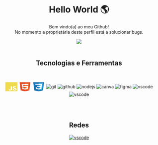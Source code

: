 <h1 align="center" >Hello World 🌎 </h1>
<div align="center">
<p>Bem vindo(a) ao meu Github! <br>No momento a proprietária deste perfil está a solucionar bugs.  </p>

<img class="gif" src='https://meneguite.com/2017/10/01/golang-desbravando-uma-linguagem-de-programacao-parte-1/001.gif' >



</div>
<br>
<h2 align="center" > Tecnologias e Ferramentas </h2>
<div style="display:center"><br>
<p align="center">
  <img align="center" alt="Ana-Js" height="30" width="40" src="https://raw.githubusercontent.com/devicons/devicon/master/icons/javascript/javascript-plain.svg"/>
  <img align="center" alt="Ana-HTML" height="30" width="40" src="https://raw.githubusercontent.com/devicons/devicon/master/icons/html5/html5-original.svg"/>
  <img align="center" alt="Ana-CSS" height="30" width="40" src="https://raw.githubusercontent.com/devicons/devicon/master/icons/css3/css3-original.svg"/>
  <img align="center" alt ="git" height="30" width="40" src="https://cdn.jsdelivr.net/gh/devicons/devicon/icons/git/git-original.svg"/>
  <img align="center" alt ="github" height="30" width="40" src="https://cdn.jsdelivr.net/gh/devicons/devicon/icons/github/github-original.svg"/>
  <img align="center" alt ="nodejs" height="30" width="40"  src="https://cdn.jsdelivr.net/gh/devicons/devicon/icons/nodejs/nodejs-original.svg" />     
  <img align="center" alt ="canva" height="30" width="40"  src="https://cdn.jsdelivr.net/gh/devicons/devicon/icons/canva/canva-original.svg"/>
  <img align="center" alt ="figma" height="30" width="40"  src="https://cdn.jsdelivr.net/gh/devicons/devicon/icons/figma/figma-original.svg" />
  <img align="center" alt ="vscode" height="30" width="40" src="https://cdn.jsdelivr.net/gh/devicons/devicon/icons/vscode/vscode-original.svg" />   
  <img align="center" alt ="vscode" height="30" width="40"  src="https://cdn.jsdelivr.net/gh/devicons/devicon/icons/react/react-original.svg" />         
</p>
</div>
<br><br>

<h2 align="center">Redes</h2>
 <div> 
 <p align ="center">
  <a href="https://www.linkedin.com/in/ana-clara-freitas-454513230" target="_blank">
 <img align="center" alt ="vscode" height="30" width="40" src="https://cdn.jsdelivr.net/gh/devicons/devicon/icons/linkedin/linkedin-original.svg" /></a></p>
 </div>
 
 

